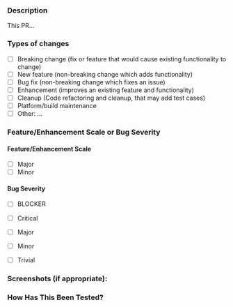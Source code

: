 ### Description

This PR...
<!--- Describe your changes in DETAIL - And how has behaviour functionally changed. -->

<!-- For new features, provide link to FS, dev ML discussion etc. -->
<!-- In case of bug fix, the expected and actual behaviours, steps to reproduce. -->

<!-- When "Fixes: #<id>" is specified, the issue/PR will automatically be closed when this PR gets merged -->
<!-- For addressing multiple issues/PRs, use multiple "Fixes: #<id>" -->
<!-- Fixes: # -->

<!--- ********************************************************************************* -->
<!--- NOTE: AUTOMATATION USES THE DESCRIPTIONS TO SET LABELS AND PRODUCE DOCUMENTATION. -->
<!--- PLEASE PUT AN 'X' in only **ONE** box -->
<!--- ********************************************************************************* -->

### Types of changes

- [ ] Breaking change (fix or feature that would cause existing functionality to change)
- [ ] New feature (non-breaking change which adds functionality)
- [ ] Bug fix (non-breaking change which fixes an issue)
- [ ] Enhancement (improves an existing feature and functionality)
- [ ] Cleanup (Code refactoring and cleanup, that may add test cases)
- [ ] Platform/build maintenance
- [ ] Other: ...

### Feature/Enhancement Scale or Bug Severity

#### Feature/Enhancement Scale

- [ ] Major
- [ ] Minor

#### Bug Severity

- [ ] BLOCKER
- [ ] Critical
- [ ] Major
- [ ] Minor
- [ ] Trivial


### Screenshots (if appropriate):


### How Has This Been Tested?
<!-- Please describe in detail how you tested your changes. -->
<!-- Include details of your testing environment, and the tests you ran to -->
<!-- see how your change affects other areas of the code, etc. -->


<!-- Please read the [CONTRIBUTING](https://github.com/apache/cloudstack/blob/main/CONTRIBUTING.md) document -->
